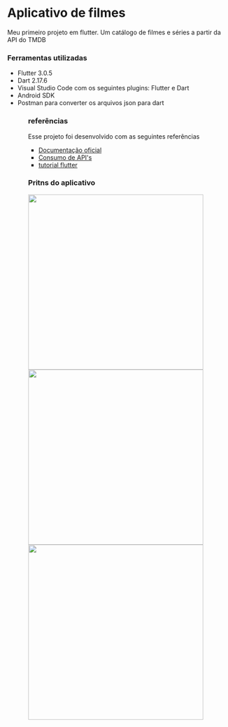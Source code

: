 # Aplicativo de filmes

Meu primeiro projeto em flutter. Um catálogo de filmes e séries a partir da API do TMDB

### Ferramentas utilizadas
<ul>
 <li> Flutter 3.0.5</li>
 <li> Dart 2.17.6</li>
 <li>Visual Studio Code com os seguintes plugins: Flutter e Dart</li>
 <li> Android SDK</li>
 <li> Postman para converter os arquivos json para dart</li>
<ul>

### referências

Esse projeto foi desenvolvido com as seguintes referências

- [Documentação oficial](https://docs.flutter.dev/)
- [Consumo de API's](https://flutter.dev/docs/get-started/install)
- [tutorial flutter](https://www.youtube.com/watch?v=1ukSR1GRtMU&list=PL4cUxeGkcC9jLYyp2Aoh6hcWuxFDX6PBJ)

### Pritns do aplicativo
<img src = "https://user-images.githubusercontent.com/49344472/189260555-643c50ff-d056-4ee7-bbe1-ee26bbf82a97.png" height="400" width="400">
<img src = "https://user-images.githubusercontent.com/49344472/189260570-b0f44f7d-0bdc-4601-bba0-5f36cf63df2c.png" height="400" width="400">
<img src = "https://user-images.githubusercontent.com/49344472/189260571-7199e9b7-429a-476a-bfe3-c20c5826a11b.png?w=10" height="400" width="400">